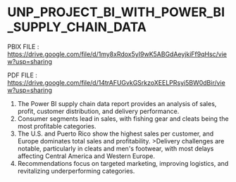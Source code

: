 # UNP_PROJECT_BI_WITH_POWER_BI_SUPPLY_CHAIN_DATA

PBIX FILE : https://drive.google.com/file/d/1my8xRdox5yI9wK5ABGdAeyjkiFf9qHsc/view?usp=sharing

PDF FILE : https://drive.google.com/file/d/14trAFUGvkGSrkzoXEELPRsyi5BW0dBir/view?usp=sharing

1. The Power BI supply chain data report provides an analysis of sales, profit, customer distribution, and delivery performance.
2. Consumer segments lead in sales, with fishing gear and cleats being the most profitable categories.
3. The U.S. and Puerto Rico show the highest sales per customer, and Europe dominates total sales and profitability. >Delivery challenges are notable, particularly in cleats and men's footwear, with most delays affecting Central America and Western Europe.
4. Recommendations focus on targeted marketing, improving logistics, and revitalizing underperforming categories.

